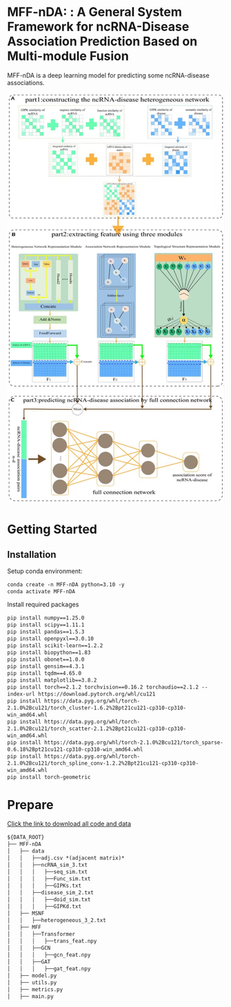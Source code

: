 # MFF-nDA: : A General System Framework for ncRNA-Disease Association Prediction Based on Multi-module Fusion

MFF-nDA is a deep learning model for predicting some ncRNA-disease associations.

![Alt text](figure/flowchart.jpg?raw=true "MFF-nDA pipeline")

# Getting Started

## Installation

Setup conda environment:
```
conda create -n MFF-nDA python=3.10 -y
conda activate MFF-nDA
```

Install required packages
```
pip install numpy==1.25.0
pip install scipy==1.11.1
pip install pandas==1.5.3
pip install openpyxl==3.0.10
pip install scikit-learn==1.2.2
pip install biopython==1.83
pip install obonet==1.0.0
pip install gensim==4.3.1
pip install tqdm==4.65.0
pip install matplotlib==3.8.2
pip install torch==2.1.2 torchvision==0.16.2 torchaudio==2.1.2 --index-url https://download.pytorch.org/whl/cu121
pip install https://data.pyg.org/whl/torch-2.1.0%2Bcu121/torch_cluster-1.6.2%2Bpt21cu121-cp310-cp310-win_amd64.whl
pip install https://data.pyg.org/whl/torch-2.1.0%2Bcu121/torch_scatter-2.1.2%2Bpt21cu121-cp310-cp310-win_amd64.whl
pip install https://data.pyg.org/whl/torch-2.1.0%2Bcu121/torch_sparse-0.6.18%2Bpt21cu121-cp310-cp310-win_amd64.whl
pip install https://data.pyg.org/whl/torch-2.1.0%2Bcu121/torch_spline_conv-1.2.2%2Bpt21cu121-cp310-cp310-win_amd64.whl
pip install torch-geometric
```

# Prepare

[Click the link to download all code and data](https://1drv.ms/f/c/9f80329bc8ba4280/EvM7tdJ9-KREsyrqcpm-vWgBPhddPQ4Ss1NoiKLUjjeqkg?e=T0eegm)

```
${DATA_ROOT}
├── MFF-nDA
│   ├── data
│   │   ├──adj.csv *(adjacent matrix)*
│   │   ├──ncRNA_sim_3.txt
│   │   │   ├──seq_sim.txt
│   │   │   ├──Func_sim.txt
│   │   │   ├──GIPKs.txt
│   │   ├──disease_sim_2.txt
│   │   │   ├──doid_sim.txt
│   │   │   ├──GIPKd.txt
│   ├── MSNF
│   │   ├──heterogeneous_3_2.txt
│   ├── MFF
│   │   ├──Transformer
│   │   │   ├──trans_feat.npy
│   │   ├──GCN
│   │   │   ├──gcn_feat.npy
│   │   ├──GAT
│   │   │   ├──gat_feat.npy
│   ├── model.py
│   ├── utils.py
│   ├── metrics.py
│   ├── main.py

```

